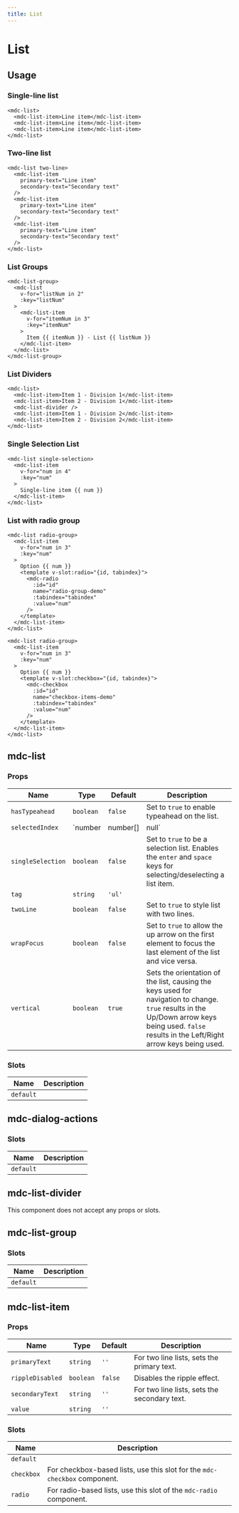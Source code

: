 ```yaml
---
title: List
---
```


# List

<v-list-demo1 />

## Usage

### Single-line list

```vue
<mdc-list>
  <mdc-list-item>Line item</mdc-list-item>
  <mdc-list-item>Line item</mdc-list-item>
  <mdc-list-item>Line item</mdc-list-item>
</mdc-list>
```

### Two-line list

```vue
<mdc-list two-line>
  <mdc-list-item
    primary-text="Line item"
    secondary-text="Secondary text"
  />
  <mdc-list-item
    primary-text="Line item"
    secondary-text="Secondary text"
  />
  <mdc-list-item
    primary-text="Line item"
    secondary-text="Secondary text"
  />
</mdc-list>
```

### List Groups

```vue
<mdc-list-group>
  <mdc-list
    v-for="listNum in 2"
    :key="listNum"
  >
    <mdc-list-item
      v-for="itemNum in 3"
      :key="itemNum"
    >
      Item {{ itemNum }} - List {{ listNum }}
    </mdc-list-item>
  </mdc-list>
</mdc-list-group>
```

### List Dividers

```vue
<mdc-list>
  <mdc-list-item>Item 1 - Division 1</mdc-list-item>
  <mdc-list-item>Item 2 - Division 1</mdc-list-item>
  <mdc-list-divider />
  <mdc-list-item>Item 1 - Division 2</mdc-list-item>
  <mdc-list-item>Item 2 - Division 2</mdc-list-item>
</mdc-list>
```

### Single Selection List

```vue
<mdc-list single-selection>
  <mdc-list-item
    v-for="num in 4"
    :key="num"
  >
    Single-line item {{ num }}
  </mdc-list-item>
</mdc-list>
```

### List with radio group

```vue
<mdc-list radio-group>
  <mdc-list-item
    v-for="num in 3"
    :key="num"
  >
    Option {{ num }}
    <template v-slot:radio="{id, tabindex}">
      <mdc-radio
        :id="id"
        name="radio-group-demo"
        :tabindex="tabindex"
        :value="num"
      />
    </template>
  </mdc-list-item>
</mdc-list>
```

```vue
<mdc-list radio-group>
  <mdc-list-item
    v-for="num in 3"
    :key="num"
  >
    Option {{ num }}
    <template v-slot:checkbox="{id, tabindex}">
      <mdc-checkbox
        :id="id"
        name="checkbox-items-demo"
        :tabindex="tabindex"
        :value="num"
      />
    </template>
  </mdc-list-item>
</mdc-list>
```

## mdc-list

### Props

| Name | Type | Default | Description |
| ---- | ---- | ------- | ----------- |
| `hasTypeahead` | `boolean` | `false` | Set to `true` to enable typeahead on the list. |
| `selectedIndex` | `number | number[] | null` | `null` | Sets the selection state to given index or list of indexes if it is a checkbox-based list. |
| `singleSelection` | `boolean` | `false` | Set to `true` to be a selection list. Enables the `enter` and `space` keys for selecting/deselecting a list item. |
| `tag` | `string` | `'ul'` |
| `twoLine` | `boolean` | `false` | Set to `true` to style list with two lines. |
| `wrapFocus` | `boolean` | `false` | Set to `true` to allow the up arrow on the first element to focus the last element of the list and vice versa. |
| `vertical` | `boolean` | `true` | Sets the orientation of the list, causing the keys used for navigation to change. `true` results in the Up/Down arrow keys being used. `false` results in the Left/Right arrow keys being used. |

### Slots

| Name | Description |
| ---- | ------------|
| `default` |

## mdc-dialog-actions

### Slots

| Name | Description |
| ---- | ------------|
| `default` |

## mdc-list-divider

This component does not accept any props or slots.

## mdc-list-group

### Slots

| Name | Description |
| ---- | ------------|
| `default` |

## mdc-list-item

### Props

| Name | Type | Default | Description |
| ---- | ---- | ------- | ----------- |
| `primaryText` | `string` | `''` | For two line lists, sets the primary text. |
| `rippleDisabled` | `boolean` | `false` | Disables the ripple effect. |
| `secondaryText` | `string` | `''` | For two line lists, sets the secondary text. |
| `value` | `string` | `''` |

### Slots

| Name | Description |
| ---- | ------------|
| `default` |
| `checkbox` | For checkbox-based lists, use this slot for the `mdc-checkbox` component. |
| `radio` | For radio-based lists, use this slot of the `mdc-radio` component. |
